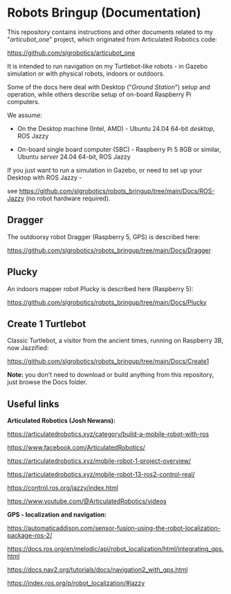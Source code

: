 # Robots Bringup (Documentation)

This repository contains instructions and other documents related to my "*articubot_one*" project, which originated from Articulated Robotics code:

https://github.com/slgrobotics/articubot_one

It is intended to run navigation on my Turtlebot-like robots - in Gazebo simulation or with physical robots, indoors or outdoors.

Some of the docs here deal with Desktop ("*Ground Station*") setup and operation, while others describe setup of on-board Raspberry Pi computers.

We assume:

- On the Desktop machine (Intel, AMD) - Ubuntu 24.04 64-bit *desktop*, ROS Jazzy

- On-board single board computer (SBC) - Raspberry Pi 5 8GB or similar, Ubuntu *server* 24.04 64-bit, ROS Jazzy

If you just want to run a simulation in Gazebo, or need to set up your Desktop with ROS Jazzy -

see https://github.com/slgrobotics/robots_bringup/tree/main/Docs/ROS-Jazzy (no robot hardware required).

## Dragger

The outdoorsy robot Dragger (Raspberry 5, GPS) is described here:

https://github.com/slgrobotics/robots_bringup/tree/main/Docs/Dragger

## Plucky

An indoors mapper robot Plucky is described here (Raspberry 5):

https://github.com/slgrobotics/robots_bringup/tree/main/Docs/Plucky

## Create 1 Turtlebot

Classic Turtlebot, a visitor from the ancient times, running on Raspberry 3B, now Jazzified:

https://github.com/slgrobotics/robots_bringup/tree/main/Docs/Create1

**Note:** you don't need to download or build anything from this repository, just browse the Docs folder.  

## Useful links

**Articulated Robotics (Josh Newans):**

https://articulatedrobotics.xyz/category/build-a-mobile-robot-with-ros

https://www.facebook.com/ArticulatedRobotics/

https://articulatedrobotics.xyz/mobile-robot-1-project-overview/

https://articulatedrobotics.xyz/mobile-robot-13-ros2-control-real/

https://control.ros.org/jazzy/index.html

https://www.youtube.com/@ArticulatedRobotics/videos

**GPS - localization and navigation:**

https://automaticaddison.com/sensor-fusion-using-the-robot-localization-package-ros-2/

https://docs.ros.org/en/melodic/api/robot_localization/html/integrating_gps.html

https://docs.nav2.org/tutorials/docs/navigation2_with_gps.html

https://index.ros.org/p/robot_localization/#jazzy
